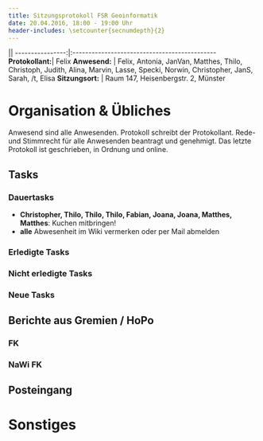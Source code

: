 ```yaml
---
title: Sitzungsprotokoll FSR Geoinformatik
date: 20.04.2016, 18:00 - 19:00 Uhr
header-includes: \setcounter{secnumdepth}{2}
---
```


||
----------------:|:---------------------------------------------
**Protokollant:**| Felix
**Anwesend:**    | Felix, Antonia, JanVan, Matthes, Thilo, Christoph, Judith, Alina, Marvin, Lasse, Specki, Norwin, Christopher, JanS, Sarah, /t, Elisa
**Sitzungsort:** | Raum 147, Heisenbergstr. 2, Münster

# Organisation & Übliches
Anwesend sind alle Anwesenden. Protokoll schreibt der Protokollant. Rede- und Stimmrecht für alle Anwesenden beantragt und genehmigt. Das letzte Protokoll ist geschrieben, in Ordnung und online.

## Tasks
### Dauertasks
- **Christopher, Thilo, Thilo, Thilo, Fabian, Joana, Joana, Matthes, Matthes**: Kuchen mitbringen!
- **alle** Abwesenheit im Wiki vermerken oder per Mail abmelden

### Erledigte Tasks


### Nicht erledigte Tasks


### Neue Tasks



## Berichte aus Gremien / HoPo
### FK


### NaWi FK


## Posteingang


# Sonstiges

